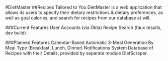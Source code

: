 #DietMaster
##Recipes Tailored to You
DietMaster is a web application that allows its users to specify their dietary restrictions & dietary preferences, as well as goal calories, and search for recipes from our
database at will. 

###Current Features
User Accounts (via Okta)
Recipe Search (faux results, dev build)

###Planned Features
Calendar-Based Automatic 3-Meal Generation By Meal Type (Breakfast, Lunch, Dinner)
Notifications System
Database of Recipes with their Details, provided by separate module DietScraper. 
